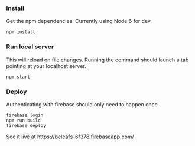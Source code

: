 
### Install
Get the npm dependencies. Currently using Node 6 for dev.
```
npm install
```

### Run local server
This will reload on file changes. Running the command should launch a tab pointing at your localhost server.
```
npm start
```
### Deploy
Authenticating with firebase should only need to happen once.
```
firebase login 
npm run build
firebase deploy
```
See it live at https://beleafs-6f378.firebaseapp.com/ 
